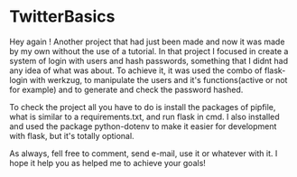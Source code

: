# TwitterBasics


  Hey again ! Another project that had just been made and now it was made by my own without the use of a tutorial. In that project I focused in create a system of login with users and hash passwords, something that I didnt had any idea of what was about. To achieve it, it was used the combo of flask-login with werkzug, to manipulate the users and it's functions(active or not for example) and to generate and check the password hashed.
  
  To check the project all you have to do is install the packages of pipfile, what is similar to a requirements.txt, and run flask in cmd. I also installed and used the package python-dotenv to make it easier for development with flask, but it's totally optional.
  
  As always, fell free to comment, send e-mail, use it or whatever with it. I hope it help you as helped me to achieve your goals!
  
